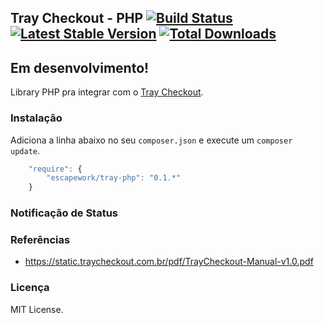 ## Tray Checkout - PHP [![Build Status](https://secure.travis-ci.org/EscapeWork/tray-php.png)](http://travis-ci.org/EscapeWork/tray-php) [![Latest Stable Version](https://poser.pugx.org/escapework/tray-php/v/stable.png)](https://packagist.org/packages/escapework/tray-php) [![Total Downloads](https://poser.pugx.org/escapework/tray-php/downloads.png)](https://packagist.org/packages/escapework/tray-php)

## Em desenvolvimento!

Library PHP pra integrar com o [Tray Checkout](http://traycheckout.com.br/).

### Instalação

Adiciona a linha abaixo no seu `composer.json` e execute um `composer update`.

```javascript
    "require": {
        "escapework/tray-php": "0.1.*"
    }
```

### Notificação de Status



### Referências

* https://static.traycheckout.com.br/pdf/TrayCheckout-Manual-v1.0.pdf

### Licença

MIT License.